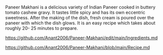 Paneer Makhani is a delicious variety of Indian Paneer cooked in buttery tomato cashew gravy. It tastes little spicy and has its own eccentric sweetness. After the making of the dish, fresh cream is poured over the paneer with which the dish glows. It is an easy recipe which takes about roughly 20- 25 minutes to prepare.

https://github.com/Anant2006/Paneer-Makhani/edit/main/Ingredients.md



https://github.com/Anant2006/Paneer-Makhani/blob/main/Recipe.md

